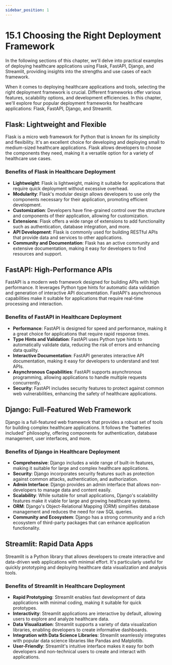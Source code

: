 ```yaml
---
sidebar_position: 1
---
```


# 15.1 Choosing the Right Deployment Framework

In the following sections of this chapter, we'll delve into practical examples of deploying healthcare applications using Flask, FastAPI, Django, and Streamlit, providing insights into the strengths and use cases of each framework.

When it comes to deploying healthcare applications and tools, selecting the right deployment framework is crucial. Different frameworks offer various features, scalability options, and development efficiencies. In this chapter, we'll explore four popular deployment frameworks for healthcare applications: Flask, FastAPI, Django, and Streamlit.

## Flask: Lightweight and Flexible

Flask is a micro web framework for Python that is known for its simplicity and flexibility. It's an excellent choice for developing and deploying small to medium-sized healthcare applications. Flask allows developers to choose the components they need, making it a versatile option for a variety of healthcare use cases.

### Benefits of Flask in Healthcare Deployment

- **Lightweight**: Flask is lightweight, making it suitable for applications that require quick deployment without excessive overhead.
- **Modularity**: Flask's modular design allows developers to use only the components necessary for their application, promoting efficient development.
- **Customization**: Developers have fine-grained control over the structure and components of their application, allowing for customization.
- **Extensions**: Flask offers a wide range of extensions to add functionality such as authentication, database integration, and more.
- **API Development**: Flask is commonly used for building RESTful APIs that provide data and services to other applications.
- **Community and Documentation**: Flask has an active community and extensive documentation, making it easy for developers to find resources and support.

## FastAPI: High-Performance APIs

FastAPI is a modern web framework designed for building APIs with high performance. It leverages Python type hints for automatic data validation and generation of interactive API documentation. FastAPI's asynchronous capabilities make it suitable for applications that require real-time processing and interaction.

### Benefits of FastAPI in Healthcare Deployment

- **Performance**: FastAPI is designed for speed and performance, making it a great choice for applications that require rapid response times.
- **Type Hints and Validation**: FastAPI uses Python type hints to automatically validate data, reducing the risk of errors and enhancing data quality.
- **Interactive Documentation**: FastAPI generates interactive API documentation, making it easy for developers to understand and test APIs.
- **Asynchronous Capabilities**: FastAPI supports asynchronous programming, allowing applications to handle multiple requests concurrently.
- **Security**: FastAPI includes security features to protect against common web vulnerabilities, enhancing the safety of healthcare applications.

## Django: Full-Featured Web Framework

Django is a full-featured web framework that provides a robust set of tools for building complex healthcare applications. It follows the "batteries included" philosophy, offering components for authentication, database management, user interfaces, and more.

### Benefits of Django in Healthcare Deployment

- **Comprehensive**: Django includes a wide range of built-in features, making it suitable for large and complex healthcare applications.
- **Security**: Django incorporates security features such as protection against common attacks, authentication, and authorization.
- **Admin Interface**: Django provides an admin interface that allows non-developers to manage data and content easily.
- **Scalability**: While suitable for small applications, Django's scalability features make it viable for large and growing healthcare systems.
- **ORM**: Django's Object-Relational Mapping (ORM) simplifies database management and reduces the need for raw SQL queries.
- **Community and Ecosystem**: Django has a strong community and a rich ecosystem of third-party packages that can enhance application functionality.

## Streamlit: Rapid Data Apps

Streamlit is a Python library that allows developers to create interactive and data-driven web applications with minimal effort. It's particularly useful for quickly prototyping and deploying healthcare data visualization and analysis tools.

### Benefits of Streamlit in Healthcare Deployment

- **Rapid Prototyping**: Streamlit enables fast development of data applications with minimal coding, making it suitable for quick prototypes.
- **Interactivity**: Streamlit applications are interactive by default, allowing users to explore and analyze healthcare data.
- **Data Visualization**: Streamlit supports a variety of data visualization libraries, enabling developers to create informative dashboards.
- **Integration with Data Science Libraries**: Streamlit seamlessly integrates with popular data science libraries like Pandas and Matplotlib.
- **User-Friendly**: Streamlit's intuitive interface makes it easy for both developers and non-technical users to create and interact with applications.


